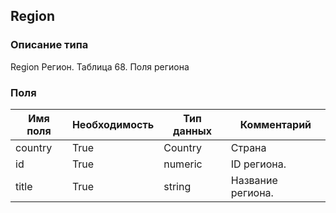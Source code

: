 
## Region

### Описание типа
Region
Регион.
Таблица 68. Поля региона

### Поля

| Имя поля | Необходимость | Тип данных | Комментарий |
|---|---|---|---|
|country|True|Country|Страна<br/>|
|id|True|numeric|ID региона.<br/>|
|title|True|string|Название региона.<br/>|
